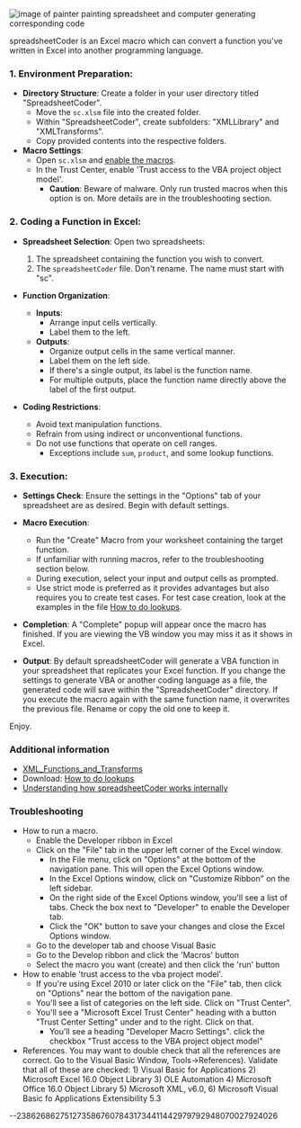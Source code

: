![image of painter painting spreadsheet and computer generating corresponding code](./images/spreadsheetCoder.png)

spreadsheetCoder is an Excel macro which can convert a function you've written in Excel into another programming language.

### 1. Environment Preparation:
- **Directory Structure**: Create a folder in your user directory titled "SpreadsheetCoder".
  - Move the `sc.xlsm` file into the created folder.
  - Within "SpreadsheetCoder", create subfolders: "XMLLibrary" and "XMLTransforms".
  - Copy provided contents into the respective folders.
- **Macro Settings**: 
  - Open `sc.xlsm` and [enable the macros](https://support.microsoft.com/en-us/topic/a-potentially-dangerous-macro-has-been-blocked-0952faa0-37e7-4316-b61d-5b5ed6024216).
  - In the Trust Center, enable 'Trust access to the VBA project object model'.
    - **Caution**: Beware of malware. Only run trusted macros when this option is on. More details are in the troubleshooting section.

### 2. Coding a Function in Excel:
- **Spreadsheet Selection**: Open two spreadsheets:
  1. The spreadsheet containing the function you wish to convert.
  2. The `spreadsheetCoder` file. Don't rename. The name must start with "sc".
  
- **Function Organization**: 
  - **Inputs**:
    - Arrange input cells vertically.
    - Label them to the left.
  - **Outputs**:
    - Organize output cells in the same vertical manner.
    - Label them on the left side.
    - If there's a single output, its label is the function name.
    - For multiple outputs, place the function name directly above the label of the first output.
  
- **Coding Restrictions**: 
  - Avoid text manipulation functions.
  - Refrain from using indirect or unconventional functions.
  - Do not use functions that operate on cell ranges. 
    - Exceptions include `sum`, `product`, and some lookup functions. 

### 3. Execution:
- **Settings Check**: Ensure the settings in the "Options" tab of your spreadsheet are as desired. Begin with default settings.
- **Macro Execution**: 
  - Run the "Create" Macro from your worksheet containing the target function.
  - If unfamiliar with running macros, refer to the troubleshooting section below.
  - During execution, select your input and output cells as prompted.
  - Use strict mode is preferred as it provides advantages but also requires you to create test cases. For test case creation, look at the examples in the file [How to do lookups](./How_to_do_lookups.xlsm).
  
- **Completion**: A "Complete" popup will appear once the macro has finished. If you are viewing the VB window you may miss it as it shows in Excel.

- **Output**: By default spreadsheetCoder will generate a VBA function in your spreadsheet that replicates your Excel function. If you change the settings to generate VBA or another coding language as a file, the generated code will save within the "SpreadsheetCoder" directory. If you execute the macro again with the same function name, it overwrites the previous file. Rename or copy the old one to keep it.

Enjoy.

### Additional information
* [XML_Functions_and_Transforms](./XML_Functions_and_Transforms.md)
* Download: [How to do lookups](./How_to_do_lookups.xlsm)
* [Understanding how spreadsheetCoder works internally](./Which_function_are_supported.md)
  
### Troubleshooting
* How to run a macro.
	* Enable the Developer ribbon in Excel
	* Click on the "File" tab in the upper left corner of the Excel window.
		* In the File menu, click on "Options" at the bottom of the navigation pane. This will open the Excel Options window.
		* In the Excel Options window, click on "Customize Ribbon" on the left sidebar.
		* On the right side of the Excel Options window, you'll see a list of tabs. Check the box next to "Developer" to enable the Developer tab.
		* Click the "OK" button to save your changes and close the Excel Options window.
	* Go to the developer tab and choose Visual Basic
	* Go to the Develop ribbon and click the 'Macros' button
	* Select the macro you want (create) and then click the 'run' button
* How to enable 'trust access to the vba project model'.
	* If you're using Excel 2010 or later click on the "File" tab, then click on "Options" near the bottom of the navigation pane.
	* You'll see a list of categories on the left side. Click on "Trust Center".
	* You'll see a "Microsoft Excel Trust Center" heading with a button "Trust Center Setting" under and to the right. Click on that.
    	* You'll see a heading "Developer Macro Settings". click the checkbox "Trust access to the VBA project object model"
* References. You may want to double check that all the references are correct. Go to the Visual Basic Window, Tools->References). Validate that all of these are checked: 1) Visual Basic for Applications 2) Microsoft Excel 16.0 Object Library 3) OLE Automation 4) Microsoft Office 16.0 Object Library 5) Microsoft XML, v6.0, 6) Microsoft Visual Basic fo Applications Extensibility 5.3


--23862686275127358676078431734411442979792948070027924026
